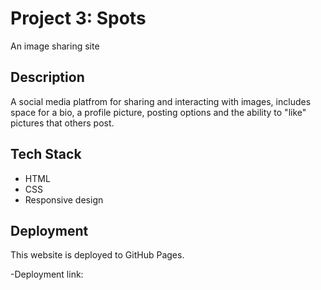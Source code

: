 # Project 3: Spots

An image sharing site

## Description

A social media platfrom for sharing and interacting with images, includes space for a bio, a profile picture, posting options and the ability to "like" pictures that others post.

## Tech Stack

- HTML
- CSS
- Responsive design

## Deployment

This website is deployed to GitHub Pages.

-Deployment link:
